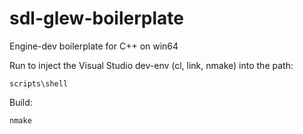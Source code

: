 # sdl-glew-boilerplate
Engine-dev boilerplate for C++ on win64

Run to inject the Visual Studio dev-env (cl, link, nmake) into the path:
```
scripts\shell
```

Build:
```
nmake
```
